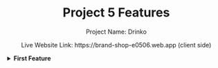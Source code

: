 <div align="center">
  <h1>Project 5 Features</h1>
  <p>Project Name: Drinko</p>
  <P>Live Website Link: https://brand-shop-e0506.web.app (client side) </P>
</div>

<details><summary><b>First Feature</b></summary>
<p>1. My Project Name is Drinko. It is a food and beverage projects for oeople with 6 brands category such like as Coca-Cola, McDonald's, Starbucks, PepsiCo, Nestlé, Kellogg's, etc. In this project at first it has a navbar which contains the project title Drinko with a logo in the left side, in the middle three active routes link Home, Add Product, My Cart and right side contains the Login button.So, the navbar is the first features of my project.</p>
<details>

<details><summary><b>Second Feature</b></summary>
<p>2. My Project second feature is a banner section with one image,title and description which contains below the navbar. In this section here the title is Beverage Bliss and some description is written below this title it can the contains in the left side of the banner section and right side contains a banner image.</p>
<details>

<details><summary><b>Third Feature</b></summary>
<p>3. My Project third feature is a Our Our Beverage Product which can contains 6 card with grid for large devices like laptop and pc can shown 3 cards in a row for medium devices like tablet can shown 2 cards in a row and mobile devices can contains one card in a row. Each card can within one image,brand name, title, and price. When we click the brand name it will go to the brand category products  page for showing the each brand category products information properly also shown 3 images in a slider and each brand 4 products dynamically with their brand name using mongodb database but this page is a private route it will only visible for the login users and not visible by the normal users.</p>
<details>

<details><summary><b>Fourth Feature</b></summary>
<p>4. My Project fourth feature is a Subscribe to our newsletter section which can contains a title name is Subscribe to our newsletter after it has a descriotion and a email input box also it has a subscribe button and below has some short details here the customers can subscribe to our website for get our latest notification daily.</p>
<details>

<details><summary><b>Fifth Feature</b></summary>
<p>5. My Project fifth feature is a Contact US Section which can contains a title Contact US in the above.In this section left side has a subtitle Lets talk about everything! and below has a one line information with a banner and right side contains full name email message input filed and a send message button where user can contact with us easily for getting better service from us.</p>
<details>

